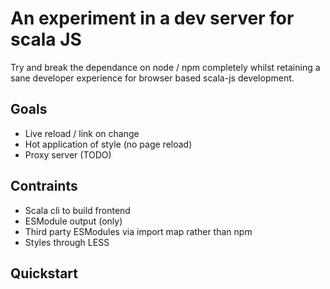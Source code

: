 # An experiment in a dev server for scala JS

Try and break the dependance on node / npm completely whilst retaining a sane developer experience for browser based scala-js development.

## Goals
- Live reload / link on change
- Hot application of style (no page reload)
- Proxy server (TODO)

## Contraints

- Scala cli to build frontend
- ESModule output (only)
- Third party ESModules via import map rather than npm
- Styles through LESS

## Quickstart

```sh

```